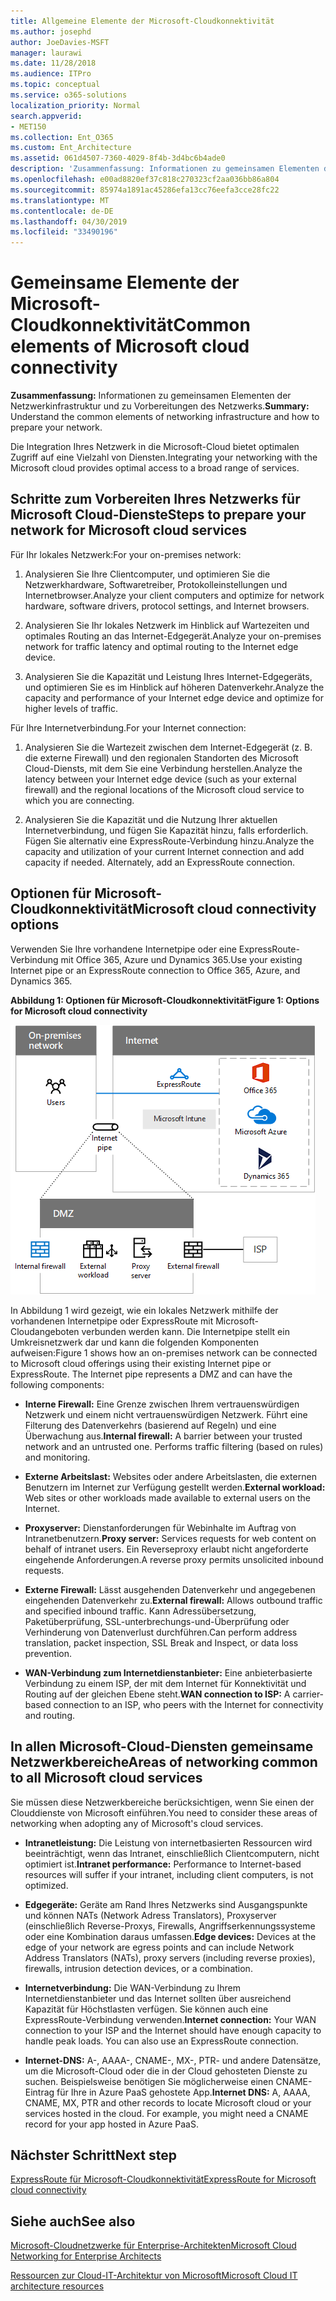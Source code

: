 ```yaml
---
title: Allgemeine Elemente der Microsoft-Cloudkonnektivität
ms.author: josephd
author: JoeDavies-MSFT
manager: laurawi
ms.date: 11/28/2018
ms.audience: ITPro
ms.topic: conceptual
ms.service: o365-solutions
localization_priority: Normal
search.appverid:
- MET150
ms.collection: Ent_O365
ms.custom: Ent_Architecture
ms.assetid: 061d4507-7360-4029-8f4b-3d4bc6b4ade0
description: 'Zusammenfassung: Informationen zu gemeinsamen Elementen der Netzwerkinfrastruktur und zu Vorbereitungen des Netzwerks.'
ms.openlocfilehash: e00ad8820ef37c818c270323cf2aa036bb86a804
ms.sourcegitcommit: 85974a1891ac45286efa13cc76eefa3cce28fc22
ms.translationtype: MT
ms.contentlocale: de-DE
ms.lasthandoff: 04/30/2019
ms.locfileid: "33490196"
---
```

# <a name="common-elements-of-microsoft-cloud-connectivity"></a><span data-ttu-id="9cc00-103">Gemeinsame Elemente der Microsoft-Cloudkonnektivität</span><span class="sxs-lookup"><span data-stu-id="9cc00-103">Common elements of Microsoft cloud connectivity</span></span>

 <span data-ttu-id="9cc00-104">**Zusammenfassung:** Informationen zu gemeinsamen Elementen der Netzwerkinfrastruktur und zu Vorbereitungen des Netzwerks.</span><span class="sxs-lookup"><span data-stu-id="9cc00-104">**Summary:** Understand the common elements of networking infrastructure and how to prepare your network.</span></span>
  
<span data-ttu-id="9cc00-105">Die Integration Ihres Netzwerk in die Microsoft-Cloud bietet optimalen Zugriff auf eine Vielzahl von Diensten.</span><span class="sxs-lookup"><span data-stu-id="9cc00-105">Integrating your networking with the Microsoft cloud provides optimal access to a broad range of services.</span></span>
  
## <a name="steps-to-prepare-your-network-for-microsoft-cloud-services"></a><span data-ttu-id="9cc00-106">Schritte zum Vorbereiten Ihres Netzwerks für Microsoft Cloud-Dienste</span><span class="sxs-lookup"><span data-stu-id="9cc00-106">Steps to prepare your network for Microsoft cloud services</span></span>
<span data-ttu-id="9cc00-107"><a name="steps"> </a></span><span class="sxs-lookup"><span data-stu-id="9cc00-107"></span></span>

<span data-ttu-id="9cc00-108">Für Ihr lokales Netzwerk:</span><span class="sxs-lookup"><span data-stu-id="9cc00-108">For your on-premises network:</span></span>
  
1. <span data-ttu-id="9cc00-109">Analysieren Sie Ihre Clientcomputer, und optimieren Sie die Netzwerkhardware, Softwaretreiber, Protokolleinstellungen und Internetbrowser.</span><span class="sxs-lookup"><span data-stu-id="9cc00-109">Analyze your client computers and optimize for network hardware, software drivers, protocol settings, and Internet browsers.</span></span>
    
2. <span data-ttu-id="9cc00-110">Analysieren Sie Ihr lokales Netzwerk im Hinblick auf Wartezeiten und optimales Routing an das Internet-Edgegerät.</span><span class="sxs-lookup"><span data-stu-id="9cc00-110">Analyze your on-premises network for traffic latency and optimal routing to the Internet edge device.</span></span>
    
3. <span data-ttu-id="9cc00-111">Analysieren Sie die Kapazität und Leistung Ihres Internet-Edgegeräts, und optimieren Sie es im Hinblick auf höheren Datenverkehr.</span><span class="sxs-lookup"><span data-stu-id="9cc00-111">Analyze the capacity and performance of your Internet edge device and optimize for higher levels of traffic.</span></span>
    
<span data-ttu-id="9cc00-112">Für Ihre Internetverbindung.</span><span class="sxs-lookup"><span data-stu-id="9cc00-112">For your Internet connection:</span></span>
  
1. <span data-ttu-id="9cc00-113">Analysieren Sie die Wartezeit zwischen dem Internet-Edgegerät (z. B. die externe Firewall) und den regionalen Standorten des Microsoft Cloud-Diensts, mit dem Sie eine Verbindung herstellen.</span><span class="sxs-lookup"><span data-stu-id="9cc00-113">Analyze the latency between your Internet edge device (such as your external firewall) and the regional locations of the Microsoft cloud service to which you are connecting.</span></span>
    
2. <span data-ttu-id="9cc00-p101">Analysieren Sie die Kapazität und die Nutzung Ihrer aktuellen Internetverbindung, und fügen Sie Kapazität hinzu, falls erforderlich. Fügen Sie alternativ eine ExpressRoute-Verbindung hinzu.</span><span class="sxs-lookup"><span data-stu-id="9cc00-p101">Analyze the capacity and utilization of your current Internet connection and add capacity if needed. Alternately, add an ExpressRoute connection.</span></span>
    
## <a name="microsoft-cloud-connectivity-options"></a><span data-ttu-id="9cc00-116">Optionen für Microsoft-Cloudkonnektivität</span><span class="sxs-lookup"><span data-stu-id="9cc00-116">Microsoft cloud connectivity options</span></span>
<span data-ttu-id="9cc00-117"><a name="steps"> </a></span><span class="sxs-lookup"><span data-stu-id="9cc00-117"></span></span>

<span data-ttu-id="9cc00-118">Verwenden Sie Ihre vorhandene Internetpipe oder eine ExpressRoute-Verbindung mit Office 365, Azure und Dynamics 365.</span><span class="sxs-lookup"><span data-stu-id="9cc00-118">Use your existing Internet pipe or an ExpressRoute connection to Office 365, Azure, and Dynamics 365.</span></span>
  
<span data-ttu-id="9cc00-119">**Abbildung 1: Optionen für Microsoft-Cloudkonnektivität**</span><span class="sxs-lookup"><span data-stu-id="9cc00-119">**Figure 1: Options for Microsoft cloud connectivity**</span></span>

![Abbildung 1:  Optionen für Microsoft-Cloudkonnektivität](media/Network-Poster/CommonElements.png)

  
<span data-ttu-id="9cc00-p102">In Abbildung 1 wird gezeigt, wie ein lokales Netzwerk mithilfe der vorhandenen Internetpipe oder ExpressRoute mit Microsoft-Cloudangeboten verbunden werden kann. Die Internetpipe stellt ein Umkreisnetzwerk dar und kann die folgenden Komponenten aufweisen:</span><span class="sxs-lookup"><span data-stu-id="9cc00-p102">Figure 1 shows how an on-premises network can be connected to Microsoft cloud offerings using their existing Internet pipe or ExpressRoute. The Internet pipe represents a DMZ and can have the following components:</span></span>
  
- <span data-ttu-id="9cc00-p103">**Interne Firewall:** Eine Grenze zwischen Ihrem vertrauenswürdigen Netzwerk und einem nicht vertrauenswürdigen Netzwerk. Führt eine Filterung des Datenverkehrs (basierend auf Regeln) und eine Überwachung aus.</span><span class="sxs-lookup"><span data-stu-id="9cc00-p103">**Internal firewall:** A barrier between your trusted network and an untrusted one. Performs traffic filtering (based on rules) and monitoring.</span></span>
    
- <span data-ttu-id="9cc00-125">**Externe Arbeitslast:** Websites oder andere Arbeitslasten, die externen Benutzern im Internet zur Verfügung gestellt werden.</span><span class="sxs-lookup"><span data-stu-id="9cc00-125">**External workload:** Web sites or other workloads made available to external users on the Internet.</span></span>
    
- <span data-ttu-id="9cc00-126">**Proxyserver:** Dienstanforderungen für Webinhalte im Auftrag von Intranetbenutzern.</span><span class="sxs-lookup"><span data-stu-id="9cc00-126">**Proxy server:** Services requests for web content on behalf of intranet users.</span></span> <span data-ttu-id="9cc00-127">Ein Reverseproxy erlaubt nicht angeforderte eingehende Anforderungen.</span><span class="sxs-lookup"><span data-stu-id="9cc00-127">A reverse proxy permits unsolicited inbound requests.</span></span>
    
- <span data-ttu-id="9cc00-128">**Externe Firewall:** Lässt ausgehenden Datenverkehr und angegebenen eingehenden Datenverkehr zu.</span><span class="sxs-lookup"><span data-stu-id="9cc00-128">**External firewall:** Allows outbound traffic and specified inbound traffic.</span></span> <span data-ttu-id="9cc00-129">Kann Adressübersetzung, Paketüberprüfung, SSL-unterbrechungs-und-Überprüfung oder Verhinderung von Datenverlust durchführen.</span><span class="sxs-lookup"><span data-stu-id="9cc00-129">Can perform address translation, packet inspection, SSL Break and Inspect, or data loss prevention.</span></span>
    
- <span data-ttu-id="9cc00-130">**WAN-Verbindung zum Internetdienstanbieter:** Eine anbieterbasierte Verbindung zu einem ISP, der mit dem Internet für Konnektivität und Routing auf der gleichen Ebene steht.</span><span class="sxs-lookup"><span data-stu-id="9cc00-130">**WAN connection to ISP:** A carrier-based connection to an ISP, who peers with the Internet for connectivity and routing.</span></span>
    
## <a name="areas-of-networking-common-to-all-microsoft-cloud-services"></a><span data-ttu-id="9cc00-131">In allen Microsoft-Cloud-Diensten gemeinsame Netzwerkbereiche</span><span class="sxs-lookup"><span data-stu-id="9cc00-131">Areas of networking common to all Microsoft cloud services</span></span>
<span data-ttu-id="9cc00-132"><a name="steps"> </a></span><span class="sxs-lookup"><span data-stu-id="9cc00-132"></span></span>

<span data-ttu-id="9cc00-133">Sie müssen diese Netzwerkbereiche berücksichtigen, wenn Sie einen der Clouddienste von Microsoft einführen.</span><span class="sxs-lookup"><span data-stu-id="9cc00-133">You need to consider these areas of networking when adopting any of Microsoft's cloud services.</span></span>
  
- <span data-ttu-id="9cc00-134">**Intranetleistung:** Die Leistung von internetbasierten Ressourcen wird beeinträchtigt, wenn das Intranet, einschließlich Clientcomputern, nicht optimiert ist.</span><span class="sxs-lookup"><span data-stu-id="9cc00-134">**Intranet performance:** Performance to Internet-based resources will suffer if your intranet, including client computers, is not optimized.</span></span>
    
- <span data-ttu-id="9cc00-135">**Edgegeräte:** Geräte am Rand Ihres Netzwerks sind Ausgangspunkte und können NATs (Network Adress Translators), Proxyserver (einschließlich Reverse-Proxys, Firewalls, Angriffserkennungssysteme oder eine Kombination daraus umfassen.</span><span class="sxs-lookup"><span data-stu-id="9cc00-135">**Edge devices:** Devices at the edge of your network are egress points and can include Network Address Translators (NATs), proxy servers (including reverse proxies), firewalls, intrusion detection devices, or a combination.</span></span>
    
- <span data-ttu-id="9cc00-p106">**Internetverbindung:** Die WAN-Verbindung zu Ihrem Internetdienstanbieter und das Internet sollten über ausreichend Kapazität für Höchstlasten verfügen. Sie können auch eine ExpressRoute-Verbindung verwenden.</span><span class="sxs-lookup"><span data-stu-id="9cc00-p106">**Internet connection:** Your WAN connection to your ISP and the Internet should have enough capacity to handle peak loads. You can also use an ExpressRoute connection.</span></span>
    
- <span data-ttu-id="9cc00-p107">**Internet-DNS:** A-, AAAA-, CNAME-, MX-, PTR- und andere Datensätze, um die Microsoft-Cloud oder die in der Cloud gehosteten Dienste zu suchen. Beispielsweise benötigen Sie möglicherweise einen CNAME-Eintrag für Ihre in Azure PaaS gehostete App.</span><span class="sxs-lookup"><span data-stu-id="9cc00-p107">**Internet DNS:** A, AAAA, CNAME, MX, PTR and other records to locate Microsoft cloud or your services hosted in the cloud. For example, you might need a CNAME record for your app hosted in Azure PaaS.</span></span>
    

## <a name="next-step"></a><span data-ttu-id="9cc00-140">Nächster Schritt</span><span class="sxs-lookup"><span data-stu-id="9cc00-140">Next step</span></span>

[<span data-ttu-id="9cc00-141">ExpressRoute für Microsoft-Cloudkonnektivität</span><span class="sxs-lookup"><span data-stu-id="9cc00-141">ExpressRoute for Microsoft cloud connectivity</span></span>](expressroute-for-microsoft-cloud-connectivity.md)

## <a name="see-also"></a><span data-ttu-id="9cc00-142">Siehe auch</span><span class="sxs-lookup"><span data-stu-id="9cc00-142">See also</span></span>

<span data-ttu-id="9cc00-143"><a name="steps"> </a></span><span class="sxs-lookup"><span data-stu-id="9cc00-143"></span></span>

[<span data-ttu-id="9cc00-144">Microsoft-Cloudnetzwerke für Enterprise-Architekten</span><span class="sxs-lookup"><span data-stu-id="9cc00-144">Microsoft Cloud Networking for Enterprise Architects</span></span>](microsoft-cloud-networking-for-enterprise-architects.md)
  
[<span data-ttu-id="9cc00-145">Ressourcen zur Cloud-IT-Architektur von Microsoft</span><span class="sxs-lookup"><span data-stu-id="9cc00-145">Microsoft Cloud IT architecture resources</span></span>](microsoft-cloud-it-architecture-resources.md)


